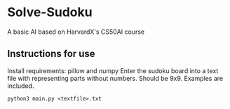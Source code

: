 # Solve-Sudoku
A basic AI based on HarvardX's CS50AI course
## Instructions for use
Install requirements: pillow and numpy
Enter the sudoku board into a text file with <space> representing parts without numbers. Should be 9x9. Examples are included.

  `python3 main.py <textfile>.txt`

